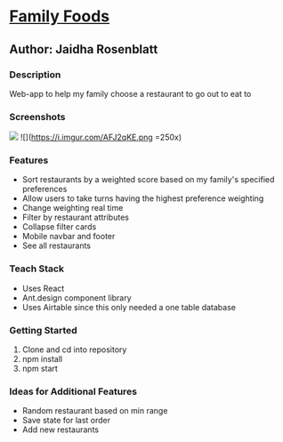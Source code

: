 # [Family Foods](https://family-foods.netlify.app)

## Author: Jaidha Rosenblatt

### Description

Web-app to help my family choose a restaurant to go out to eat to

### Screenshots

![](https://i.imgur.com/EuYpfKF.png)
![](https://i.imgur.com/AFJ2qKE.png =250x)

### Features

- Sort restaurants by a weighted score based on my family's specified preferences
- Allow users to take turns having the highest preference weighting
- Change weighting real time
- Filter by restaurant attributes
- Collapse filter cards
- Mobile navbar and footer
- See all restaurants

### Teach Stack

- Uses React
- Ant.design component library
- Uses Airtable since this only needed a one table database

### Getting Started

1. Clone and cd into repository
2. npm install
3. npm start

### Ideas for Additional Features

- Random restaurant based on min range
- Save state for last order
- Add new restaurants
